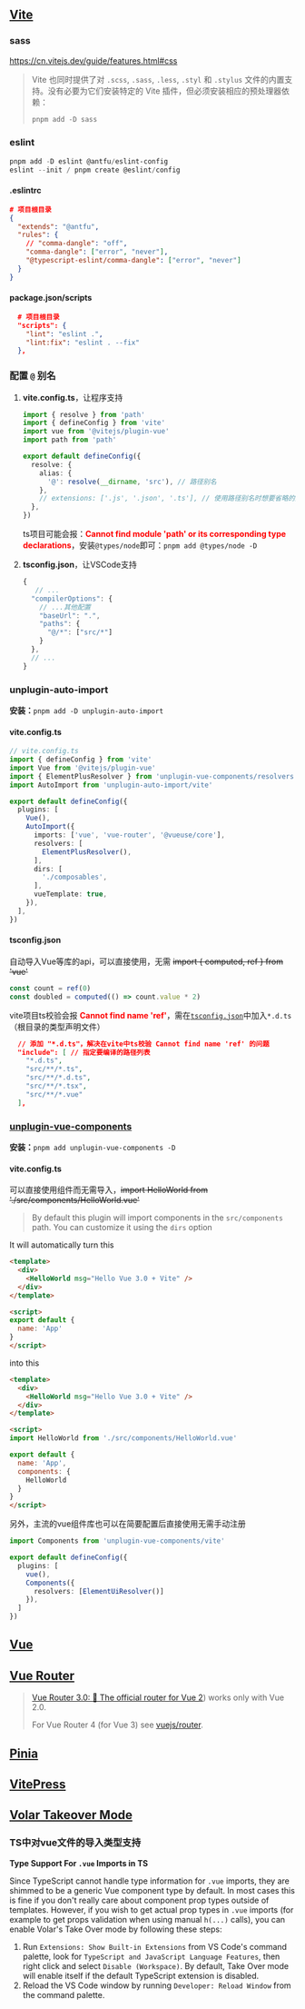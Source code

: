 <script setup>
import { VPTeamMembers } from 'vitepress/theme'
const members = [
  {
    avatar: 'https://ulooklikeamovie.oss-cn-beijing.aliyuncs.com/img/Evan%20You.jpg',
    name: 'Evan You',
    title: 'Creator',
    links: [
      { icon: 'github', link: 'https://github.com/yyx990803' },
      { icon: 'twitter', link: 'https://twitter.com/youyuxi' }
    ]
  }
]
</script>

<VPTeamMembers size="small" :members="members" />

## [Vite](https://cn.vitejs.dev/)

### sass

https://cn.vitejs.dev/guide/features.html#css

> Vite 也同时提供了对 `.scss`, `.sass`, `.less`, `.styl` 和 `.stylus` 文件的内置支持。没有必要为它们安装特定的 Vite 插件，但必须安装相应的预处理器依赖：
>
> ```powershell
> pnpm add -D sass
> ```

### eslint

```powershell
pnpm add -D eslint @antfu/eslint-config
eslint --init / pnpm create @eslint/config
```

#### .eslintrc

```json
# 项目根目录
{
  "extends": "@antfu",
  "rules": {
    // "comma-dangle": "off",
    "comma-dangle": ["error", "never"],
    "@typescript-eslint/comma-dangle": ["error", "never"]
  }
}
```

#### package.json/scripts

```json
  # 项目根目录
  "scripts": {
    "lint": "eslint .",
    "lint:fix": "eslint . --fix"
  },
```

### 配置 `@` 别名

1. **vite.config.ts**，让程序支持

   ```typescript
   import { resolve } from 'path'
   import { defineConfig } from 'vite'
   import vue from '@vitejs/plugin-vue'
   import path from 'path'
   
   export default defineConfig({
     resolve: {
       alias: {
         '@': resolve(__dirname, 'src'), // 路径别名
       },
       // extensions: ['.js', '.json', '.ts'], // 使用路径别名时想要省略的后缀名，可以自己增减
     },
   })
   ```

   ts项目可能会报：<strong style="color:red;">Cannot find module 'path' or its corresponding type declarations</strong>，安装`@types/node`即可：`pnpm add @types/node -D`

2. **tsconfig.json**，让VSCode支持

   ```typescript
   {
      // ...
     "compilerOptions": {
       // ...其他配置
       "baseUrl": ".",
       "paths": {
         "@/*": ["src/*"]
       }
     },
     // ...
   }
   ```

### unplugin-auto-import

**安装：**`pnpm add -D unplugin-auto-import`

#### vite.config.ts

```typescript
// vite.config.ts
import { defineConfig } from 'vite'
import Vue from '@vitejs/plugin-vue'
import { ElementPlusResolver } from 'unplugin-vue-components/resolvers'
import AutoImport from 'unplugin-auto-import/vite'

export default defineConfig({
  plugins: [
    Vue(),
    AutoImport({
      imports: ['vue', 'vue-router', '@vueuse/core'],
      resolvers: [
        ElementPlusResolver(),
      ],
      dirs: [
        './composables',
      ],
      vueTemplate: true,
    }),
  ],
})
```

#### tsconfig.json

自动导入Vue等库的api，可以直接使用，无需 ~~import { computed, ref } from 'vue'~~

```typescript
const count = ref(0)
const doubled = computed(() => count.value * 2)
```

vite项目ts校验会报 <strong style="color:red;">Cannot find name 'ref'</strong>，需在[`tsconfig.json`](https://www.jianshu.com/p/47c29865b3a4)中加入`*.d.ts`（根目录的类型声明文件）

```json
  // 添加 "*.d.ts"，解决在vite中ts校验 Cannot find name 'ref' 的问题
  "include": [ // 指定要编译的路径列表
    "*.d.ts",
    "src/**/*.ts",
    "src/**/*.d.ts",
    "src/**/*.tsx",
    "src/**/*.vue"
  ],
```

### [unplugin-vue-components](https://github.com/antfu/unplugin-vue-components#readme)

**安装：**`pnpm add unplugin-vue-components -D`

#### vite.config.ts

可以直接使用组件而无需导入，~~import HelloWorld from './src/components/HelloWorld.vue'~~

> By default this plugin will import components in the `src/components` path. You can customize it using the `dirs` option

It will automatically turn this

```html
<template>
  <div>
    <HelloWorld msg="Hello Vue 3.0 + Vite" />
  </div>
</template>

<script>
export default {
  name: 'App'
}
</script>
```

into this

```html
<template>
  <div>
    <HelloWorld msg="Hello Vue 3.0 + Vite" />
  </div>
</template>

<script>
import HelloWorld from './src/components/HelloWorld.vue'

export default {
  name: 'App',
  components: {
    HelloWorld
  }
}
</script>
```

另外，主流的vue组件库也可以在简要配置后直接使用无需手动注册

```typescript
import Components from 'unplugin-vue-components/vite'

export default defineConfig({
  plugins: [
    vue(),
    Components({
      resolvers: [ElementUiResolver()]
    }),
  ]
})
```

## [Vue](https://vuejs.org/)

## [Vue Router](https://router.vuejs.org/)

> [Vue Router 3.0: 🚦 The official router for Vue 2](https://github.com/vuejs/vue-router)) works only with Vue 2.0.
>
> For Vue Router 4 (for Vue 3) see [vuejs/router](https://github.com/vuejs/router).

## [Pinia](https://pinia.vuejs.org/)

## [VitePress](https://vitepress.vuejs.org/)

## [Volar Takeover Mode](https://vuejs.org/guide/typescript/overview.html#volar-takeover-mode)

### TS中对vue文件的导入类型支持

**Type Support For `.vue` Imports in TS**

Since TypeScript cannot handle type information for `.vue` imports, they are shimmed to be a generic Vue component type by default. In most cases this is fine if you don't really care about component prop types outside of templates. However, if you wish to get actual prop types in `.vue` imports (for example to get props validation when using manual `h(...)` calls), you can enable Volar's Take Over mode by following these steps:

1. Run `Extensions: Show Built-in Extensions` from VS Code's command palette, look for `TypeScript and JavaScript Language Features`, then right click and select `Disable (Workspace)`. By default, Take Over mode will enable itself if the default TypeScript extension is disabled.
2. Reload the VS Code window by running `Developer: Reload Window` from the command palette.
